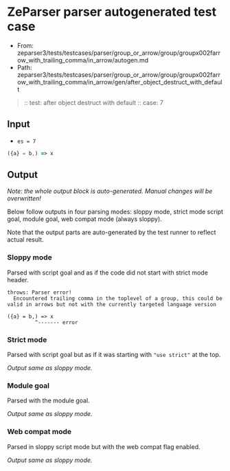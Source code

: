# ZeParser parser autogenerated test case

- From: zeparser3/tests/testcases/parser/group_or_arrow/group/groupx002farrow_with_trailing_comma/in_arrow/autogen.md
- Path: zeparser3/tests/testcases/parser/group_or_arrow/group/groupx002farrow_with_trailing_comma/in_arrow/gen/after_object_destruct_with_default

> :: test: after object destruct with default
> :: case: 7

## Input

- `es = 7`

`````js
({a} = b,) => x
`````

## Output

_Note: the whole output block is auto-generated. Manual changes will be overwritten!_

Below follow outputs in four parsing modes: sloppy mode, strict mode script goal, module goal, web compat mode (always sloppy).

Note that the output parts are auto-generated by the test runner to reflect actual result.

### Sloppy mode

Parsed with script goal and as if the code did not start with strict mode header.

`````
throws: Parser error!
  Encountered trailing comma in the toplevel of a group, this could be valid in arrows but not with the currently targeted language version

({a} = b,) => x
         ^------- error
`````

### Strict mode

Parsed with script goal but as if it was starting with `"use strict"` at the top.

_Output same as sloppy mode._

### Module goal

Parsed with the module goal.

_Output same as sloppy mode._

### Web compat mode

Parsed in sloppy script mode but with the web compat flag enabled.

_Output same as sloppy mode._
